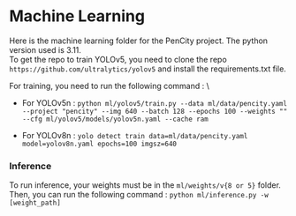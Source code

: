 # Machine Learning

Here is the machine learning folder for the PenCity project. The python version used is 3.11. \
To get the repo to train YOLOv5, you need to clone the repo `https://github.com/ultralytics/yolov5` and install the requirements.txt file.

For training, you need to run the following command : \

-   For YOLOv5n :
    `python ml/yolov5/train.py --data ml/data/pencity.yaml --project "pencity" --img 640 --batch 128 --epochs 100 --weights "" --cfg ml/yolov5/models/yolov5n.yaml --cache ram`

-   For YOLOv8n :
    `yolo detect train data=ml/data/pencity.yaml model=yolov8n.yaml epochs=100 imgsz=640`

### Inference

To run inference, your weights must be in the `ml/weights/v{8 or 5}` folder. \
Then, you can run the following command : `python ml/inference.py -w [weight_path]`
